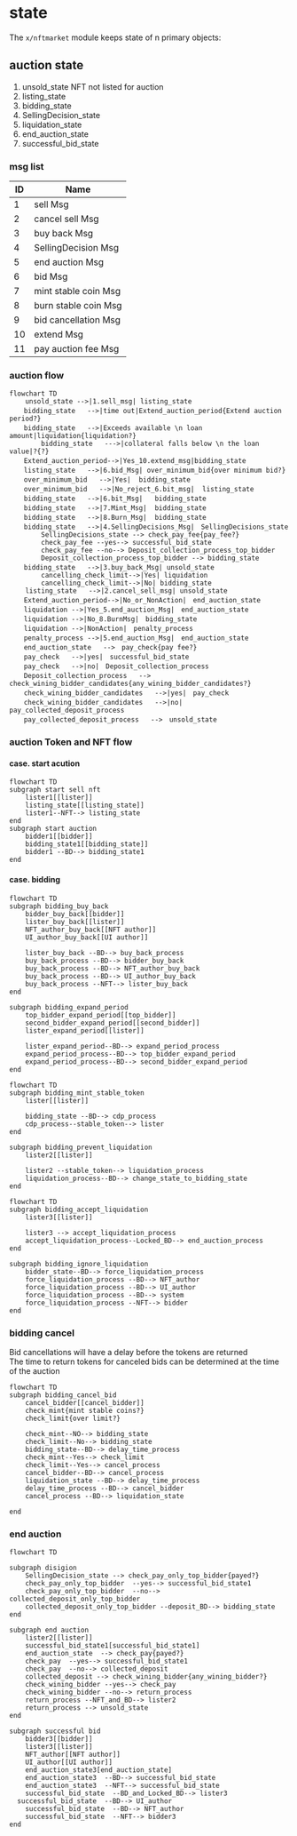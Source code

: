 # state

The `x/nftmarket` module keeps state of n primary objects:


## auction state
1. unsold_state
    NFT not listed for auction
1. listing_state
1. bidding_state
1. SellingDecision_state
1. liquidation_state
1. end_auction_state
1. successful_bid_state

### msg list 

|ID |Name                         |
|---|-----------------------------|
|1  |sell Msg                     |
|2  |cancel sell Msg              |
|3  |buy back Msg                 |
|4  |SellingDecision Msg          |
|5  |end auction Msg              |
|6  |bid Msg                      |
|7  |mint stable coin Msg         |
|8  |burn stable coin Msg         |
|9  |bid cancellation Msg         |
|10 |extend Msg                   |
|11 |pay auction fee Msg          |

### auction flow 
```mermaid
flowchart TD
    unsold_state -->|1.sell_msg| listing_state
　  bidding_state   -->|time out|Extend_auction_period{Extend auction period?}
　  bidding_state   -->|Exceeds available \n loan amount|liquidation{liquidation?}
		bidding_state   --->|collateral falls below \n the loan value|?{?}
　  Extend_auction_period-->|Yes_10.extend_msg|bidding_state
　  listing_state   -->|6.bid_Msg| over_minimum_bid{over minimum bid?}
　  over_minimum_bid   -->|Yes|	bidding_state
　  over_minimum_bid   -->|No_reject_6.bit_msg|	listing_state
　  bidding_state   -->|6.bit_Msg|	bidding_state
　  bidding_state   -->|7.Mint_Msg|	bidding_state
　  bidding_state   -->|8.Burn_Msg|	bidding_state
　  bidding_state   -->|4.SellingDecisions_Msg|　SellingDecisions_state
		SellingDecisions_state --> check_pay_fee{pay_fee?}
		check_pay_fee --yes--> successful_bid_state
		check_pay_fee --no--> Deposit_collection_process_top_bidder
		Deposit_collection_process_top_bidder --> bidding_state
　  bidding_state   -->|3.buy_back_Msg| unsold_state
		cancelling_check_limit-->|Yes| liquidation
		cancelling_check_limit-->|No| bidding_state
    listing_state   -->|2.cancel_sell_msg| unsold_state
　  Extend_auction_period-->|No_or_NonAction|　end_auction_state
　  liquidation -->|Yes_5.end_auction_Msg|　end_auction_state
　  liquidation -->|No_8.BurnMsg|　bidding_state
　  liquidation -->|NonAction|　penalty_process
　  penalty_process -->|5.end_auction_Msg|　end_auction_state
　  end_auction_state   -->　pay_check{pay fee?}
　  pay_check   -->|yes|　successful_bid_state
　  pay_check   -->|no|　Deposit_collection_process
　  Deposit_collection_process   -->　check_wining_bidder_candidates{any_wining_bidder_candidates?}
　  check_wining_bidder_candidates   -->|yes|　pay_check
　  check_wining_bidder_candidates   -->|no|　pay_collected_deposit_process
　  pay_collected_deposit_process   -->　unsold_state
```

### auction Token and NFT flow 
#### case. start acution
```mermaid
flowchart TD
subgraph start sell nft
	lister1[[lister]]
	listing_state[[listing_state]]
	lister1--NFT--> listing_state
end
subgraph start auction
	bidder1[[bidder]]
	bidding_state1[[bidding_state]]
	bidder1 --BD--> bidding_state1
end
```

#### case. bidding 
```mermaid
flowchart TD
subgraph bidding_buy_back
	bidder_buy_back[[bidder]]
	lister_buy_back[[lister]]
	NFT_author_buy_back[[NFT author]]
	UI_author_buy_back[[UI author]]

	lister_buy_back --BD--> buy_back_process
	buy_back_process --BD--> bidder_buy_back
	buy_back_process --BD--> NFT_author_buy_back
	buy_back_process --BD--> UI_author_buy_back
	buy_back_process --NFT--> lister_buy_back
end

subgraph bidding_expand_period
	top_bidder_expand_period[[top_bidder]]
	second_bidder_expand_period[[second_bidder]]
	lister_expand_period[[lister]]

	lister_expand_period--BD--> expand_period_process
	expand_period_process--BD--> top_bidder_expand_period
	expand_period_process--BD--> second_bidder_expand_period
end
```

```mermaid
flowchart TD
subgraph bidding_mint_stable_token
	lister[[lister]]

	bidding_state --BD--> cdp_process
	cdp_process--stable_token--> lister
end

subgraph bidding_prevent_liquidation
	lister2[[lister]]

	lister2 --stable_token--> liquidation_process
	liquidation_process--BD--> change_state_to_bidding_state
end
```

```mermaid
flowchart TD
subgraph bidding_accept_liquidation
	lister3[[lister]]

	lister3 --> accept_liquidation_process
	accept_liquidation_process--Locked_BD--> end_auction_process
end

subgraph bidding_ignore_liquidation
	bidder_state--BD--> force_liquidation_process 
	force_liquidation_process --BD--> NFT_author
	force_liquidation_process --BD--> UI_author
	force_liquidation_process --BD--> system
	force_liquidation_process --NFT--> bidder
end
```

### bidding cancel 
Bid cancellations will have a delay before the tokens are returned  
The time to return tokens for canceled bids can be determined at the time of the auction  
```mermaid
flowchart TD
subgraph bidding_cancel_bid
	cancel_bidder[[cancel_bidder]]
	check_mint{mint stable coins?}
	check_limit{over limit?}

	check_mint--NO--> bidding_state
	check_limit--No--> bidding_state
	bidding_state--BD--> delay_time_process
	check_mint--Yes--> check_limit
	check_limit--Yes--> cancel_process
	cancel_bidder--BD--> cancel_process 
	liquidation_state --BD--> delay_time_process
	delay_time_process --BD--> cancel_bidder
	cancel_process --BD--> liquidation_state
	
end
```

### end auction 
```mermaid
flowchart TD

subgraph disigion
	SellingDecision_state --> check_pay_only_top_bidder{payed?}
	check_pay_only_top_bidder  --yes--> successful_bid_state1
	check_pay_only_top_bidder  --no--> collected_deposit_only_top_bidder
	collected_deposit_only_top_bidder --deposit_BD--> bidding_state
end

subgraph end auction
	lister2[[lister]]
	successful_bid_state1[successful_bid_state1]
	end_auction_state  --> check_pay{payed?}
	check_pay  --yes--> successful_bid_state1
	check_pay  --no--> collected_deposit
	collected_deposit --> check_wining_bidder{any_wining_bidder?}
	check_wining_bidder --yes--> check_pay
	check_wining_bidder --no--> return_process
	return_process --NFT_and_BD--> lister2
	return_process --> unsold_state
end

subgraph successful bid
	bidder3[[bidder]]
	lister3[[lister]]
	NFT_author[[NFT author]]
	UI_author[[UI author]]
	end_auction_state3[end_auction_state]
	end_auction_state3  --BD--> successful_bid_state
	end_auction_state3  --NFT--> successful_bid_state
	successful_bid_state  --BD_and_Locked_BD--> lister3
  successful_bid_state  --BD--> UI_author
	successful_bid_state  --BD--> NFT_author
	successful_bid_state  --NFT--> bidder3
end
```
